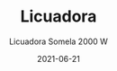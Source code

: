 ---
date: '2021-06-21'
title: Licuadora
subtitle: Licuadora Somela 2000 W
image: https://lh3.googleusercontent.com/pw/ACtC-3cQWn2k8iKcz3fn93_gcas3djA3uhp4zoe-NrupEmxFs5pP-cczNBoCg715FG4GatIncGKjmPf93cgJA_0QMImeY4PcRrQARDKOMt0UHGV_8K0vEGcUC8bvEpNdlPmwbBqa1CkhEF_QGfAVTI4_efEgPQ=w466-h621-no?authuser=0
price: $ 20.000
weight: 20
description: Licuadora de alta potencia, funcion picahielo y rueda de velocidades
link: 
exclude: false
---